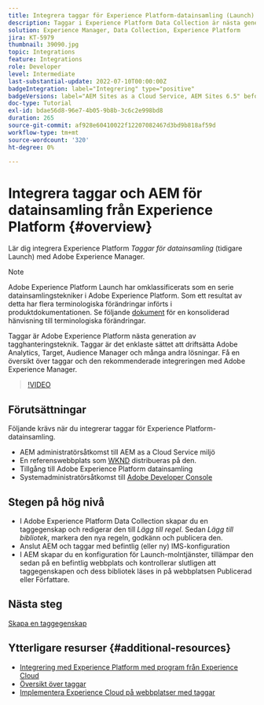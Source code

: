 ```yaml
---
title: Integrera taggar för Experience Platform-datainsamling (Launch) och AEM
description: Taggar i Experience Platform Data Collection är nästa generations tagghanteringslösning för Adobe och det bästa sättet att driftsätta Adobe Analytics, Target, Audience Manager och många fler lösningar. Få en översikt över taggar (tidigare Launch) och den rekommenderade integrationen med Adobe Experience Manager.
solution: Experience Manager, Data Collection, Experience Platform
jira: KT-5979
thumbnail: 39090.jpg
topic: Integrations
feature: Integrations
role: Developer
level: Intermediate
last-substantial-update: 2022-07-10T00:00:00Z
badgeIntegration: label="Integrering" type="positive"
badgeVersions: label="AEM Sites as a Cloud Service, AEM Sites 6.5" before-title="false"
doc-type: Tutorial
exl-id: bdae56d8-96e7-4b05-9b8b-3c6c2e998bd8
duration: 265
source-git-commit: af928e60410022f12207082467d3bd9b818af59d
workflow-type: tm+mt
source-wordcount: '320'
ht-degree: 0%

---
```


# Integrera taggar och AEM för datainsamling från Experience Platform {#overview}

Lär dig integrera Experience Platform _Taggar för datainsamling_ (tidigare Launch) med Adobe Experience Manager.

>[!NOTE]
>
>Adobe Experience Platform Launch har omklassificerats som en serie datainsamlingstekniker i Adobe Experience Platform. Som ett resultat av detta har flera terminologiska förändringar införts i produktdokumentationen. Se följande [dokument](https://experienceleague.adobe.com/docs/experience-platform/tags/term-updates.html) för en konsoliderad hänvisning till terminologiska förändringar.


Taggar är Adobe Experience Platform nästa generation av tagghanteringsteknik. Taggar är det enklaste sättet att driftsätta Adobe Analytics, Target, Audience Manager och många andra lösningar. Få en översikt över taggar och den rekommenderade integreringen med Adobe Experience Manager.

>[!VIDEO](https://video.tv.adobe.com/v/3417061?quality=12&learn=on)


## Förutsättningar

Följande krävs när du integrerar taggar för Experience Platform-datainsamling.

+ AEM administratörsåtkomst till AEM as a Cloud Service miljö
+ En referenswebbplats som [WKND](https://github.com/adobe/aem-guides-wknd) distribueras på den.
+ Tillgång till Adobe Experience Platform datainsamling
+ Systemadministratörsåtkomst till [Adobe Developer Console](https://developer.adobe.com/developer-console/)


## Stegen på hög nivå

+ I Adobe Experience Platform Data Collection skapar du en taggegenskap och redigerar den till _Lägg till regel_. Sedan _Lägg till bibliotek_, markera den nya regeln, godkänn och publicera den.
+ Anslut AEM och taggar med befintlig (eller ny) IMS-konfiguration
+ I AEM skapar du en konfiguration för Launch-molntjänster, tillämpar den sedan på en befintlig webbplats och kontrollerar slutligen att taggegenskapen och dess bibliotek läses in på webbplatsen Publicerad eller Författare.

## Nästa steg

[Skapa en taggegenskap](create-tag-property.md)

## Ytterligare resurser {#additional-resources}

+ [Integrering med Experience Platform med program från Experience Cloud](https://experienceleague.adobe.com/docs/platform-learn/tutorials/intro-to-platform/integrations-with-experience-cloud-applications.html)
+ [Översikt över taggar](https://experienceleague.adobe.com/docs/experience-platform/tags/home.html)
+ [Implementera Experience Cloud på webbplatser med taggar](https://experienceleague.adobe.com/docs/platform-learn/implement-in-websites/overview.html)
